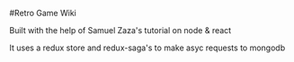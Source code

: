 #Retro Game Wiki

Built with the help of Samuel Zaza's tutorial on node & react

It uses a redux store and redux-saga's to make asyc requests to mongodb
